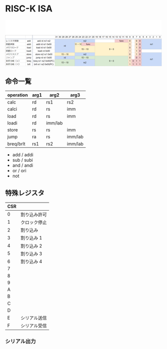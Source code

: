 # RISC-K ISA

![](img/bit_format.png)

## 命令一覧

| operation | arg1 | arg2    | arg3    |
| --------- | ---- | ------- | ------- |
| calc      | rd   | rs1     | rs2     |
| calci     | rd   | rs      | imm     |
| load      | rd   | rs      | imm     |
| loadi     | rd   | imm/lab |         |
| store     | rs   | rs      | imm     |
| jump      | ra   | rs      | imm/lab |
| breq/brlt | rs1  | rs2     | imm/lab |

- add / addi
- sub / subi
- and / andi
- or / ori
- not

## 特殊レジスタ

| CSR |              |
| --- | ------------ |
| 0   | 割り込み許可 |
| 1   | クロック停止 |
| 2   | 割り込み     |
| 3   | 割り込み 1   |
| 4   | 割り込み 2   |
| 5   | 割り込み 3   |
| 6   | 割り込み 4   |
| 7   |              |
| 8   |              |
| 9   |              |
| A   |              |
| B   |              |
| C   |              |
| D   |              |
| E   | シリアル送信 |
| F   | シリアル受信 |

### シリアル出力
